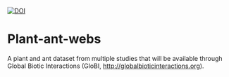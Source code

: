 [![DOI](https://zenodo.org/badge/37669652.svg)](https://zenodo.org/badge/latestdoi/37669652)

# Plant-ant-webs

A plant and ant dataset from multiple studies that will be available through Global Biotic Interactions (GloBI, http://globalbioticinteractions.org).
